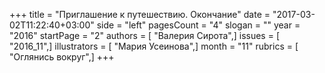 +++
title = "Приглашение к путешествию. Окончание"
date = "2017-03-02T11:22:40+03:00"
side = "left"
pagesCount = "4"
slogan = ""
year = "2016"
startPage = "2"
authors = [ "Валерия Сирота",]
issues = [ "2016_11",]
illustrators = [ "Мария Усеинова",]
month = "11"
rubrics = [ "Оглянись вокруг",]
+++
